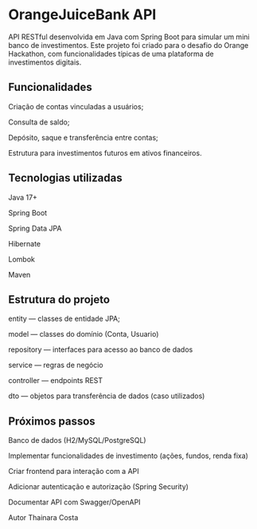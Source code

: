 <h1>OrangeJuiceBank API</h1>
<p>API RESTful desenvolvida em Java com Spring Boot para simular um mini banco de investimentos. Este projeto foi criado para o desafio do Orange Hackathon, com funcionalidades típicas de uma plataforma de investimentos digitais.
</p>


<h2>Funcionalidades</h2>

Criação de contas vinculadas a usuários;

Consulta de saldo;

Depósito, saque e transferência entre contas;

Estrutura para investimentos futuros em ativos financeiros. 



<h2>Tecnologias utilizadas</h2>

Java 17+

Spring Boot

Spring Data JPA

Hibernate

Lombok

Maven


<h2>Estrutura do projeto</h2>


entity — classes de entidade JPA;

model — classes do domínio (Conta, Usuario)

repository — interfaces para acesso ao banco de dados

service — regras de negócio

controller — endpoints REST

dto — objetos para transferência de dados (caso utilizados)


<h2>Próximos passos</h2>


Banco de dados (H2/MySQL/PostgreSQL)

Implementar funcionalidades de investimento (ações, fundos, renda fixa)

Criar frontend para interação com a API

Adicionar autenticação e autorização (Spring Security)

Documentar API com Swagger/OpenAPI



Autor
Thainara Costa
